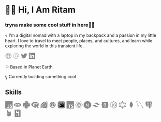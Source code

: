 # 👋🏻 Hi, I Am Ritam
### tryna make some cool stuff in here🤘🏻


⤷ I'm a digital nomad with a laptop in my backpack and a passion in my little heart. I love to travel to meet people, places, and cultures, and learn while exploring the world in this transient life.





 <a aligh="left" href="https://ritam-alt.super.site/" target="_blank" rel="noreferrer noopener"><img src="https://raw.githubusercontent.com/0xShapeShifter/dev-story/master/public/images/socials/globe.svg" alt="Website" width="22" height="22" /></a> <a aligh="left" href="mailto:ritamdebnath@icloud.com" target="_blank" rel="noreferrer noopener"><img src="https://raw.githubusercontent.com/0xShapeShifter/dev-story/master/public/images/socials/at.svg" alt="Email" width="22" height="22" /></a> <a aligh="left" href="https://twitter.com/THINND_" target="_blank" rel="noreferrer noopener"><img src="https://raw.githubusercontent.com/0xShapeShifter/dev-story/master/public/images/socials/twitter.svg" alt="Twitter" width="22" height="22" /></a> <a aligh="left" href="https://www.linkedin.com/in/ritam-alt/" target="_blank" rel="noreferrer noopener"><img src="https://raw.githubusercontent.com/0xShapeShifter/dev-story/master/public/images/socials/linkedin.svg" alt="LinkedIn" width="22" height="22" /></a>  

⚐ Based in Planet Earth

ϟ Currently building something cool



 ## Skills
   <a href="https://www.javascript.com" target="_blank" rel="noreferrer noopener"><img src="https://raw.githubusercontent.com/0xShapeShifter/dev-story/master/public/images/skills/core/javascript.svg" alt="JavaScript" width="25" height="25" /></a> <a href="https://www.php.net" target="_blank" rel="noreferrer noopener"><img src="https://raw.githubusercontent.com/0xShapeShifter/dev-story/master/public/images/skills/core/php.svg" alt="PHP" width="25" height="25" /></a> <a href="https://www.python.org" target="_blank" rel="noreferrer noopener"><img src="https://raw.githubusercontent.com/0xShapeShifter/dev-story/master/public/images/skills/core/python.svg" alt="Python" width="25" height="25" /></a> <a href="https://r-lang.com/what-is-r-language/" target="_blank" rel="noreferrer noopener"><img src="https://raw.githubusercontent.com/0xShapeShifter/dev-story/master/public/images/skills/core/r.svg" alt="R" width="25" height="25" /></a> <a href="https://www.ruby-lang.org/en/" target="_blank" rel="noreferrer noopener"><img src="https://raw.githubusercontent.com/0xShapeShifter/dev-story/master/public/images/skills/core/ruby.svg" alt="Ruby" width="25" height="25" /></a> <a href="https://www.rust-lang.org" target="_blank" rel="noreferrer noopener"><img src="https://raw.githubusercontent.com/0xShapeShifter/dev-story/master/public/images/skills/core/rust.svg" alt="Rust" width="25" height="25" /></a> <a href="https://www.apple.com/swift/" target="_blank" rel="noreferrer noopener"><img src="https://raw.githubusercontent.com/0xShapeShifter/dev-story/master/public/images/skills/core/swift.svg" alt="Swift" width="25" height="25" /></a> <a href="https://www.typescriptlang.org" target="_blank" rel="noreferrer noopener"><img src="https://raw.githubusercontent.com/0xShapeShifter/dev-story/master/public/images/skills/core/typescript.svg" alt="Typescript" width="25" height="25" /></a>  <a href="https://reactjs.org" target="_blank" rel="noreferrer noopener"><img src="https://raw.githubusercontent.com/0xShapeShifter/dev-story/master/public/images/skills/frontend/react.svg" alt="React" width="25" height="25" /></a> <a href="https://nextjs.org" target="_blank" rel="noreferrer noopener"><img src="https://raw.githubusercontent.com/0xShapeShifter/dev-story/master/public/images/skills/frontend/nextjs.svg" alt="NextJS" width="25" height="25" /></a> <a href="http://tailwindcss.com" target="_blank" rel="noreferrer noopener"><img src="https://raw.githubusercontent.com/0xShapeShifter/dev-story/master/public/images/skills/frontend/tailwind.svg" alt="Tailwind" width="25" height="25" /></a> <a href="https://getbootstrap.com" target="_blank" rel="noreferrer noopener"><img src="https://raw.githubusercontent.com/0xShapeShifter/dev-story/master/public/images/skills/frontend/bootstrap.svg" alt="Bootstrap" width="25" height="25" /></a>  <a href="https://nodejs.org" target="_blank" rel="noreferrer noopener"><img src="https://raw.githubusercontent.com/0xShapeShifter/dev-story/master/public/images/skills/backend/nodejs.svg" alt="NodeJS" width="25" height="25" /></a> <a href="https://graphql.org" target="_blank" rel="noreferrer noopener"><img src="https://raw.githubusercontent.com/0xShapeShifter/dev-story/master/public/images/skills/backend/graphql.svg" alt="GraphQL" width="25" height="25" /></a> <a href="https://www.mongodb.com" target="_blank" rel="noreferrer noopener"><img src="https://raw.githubusercontent.com/0xShapeShifter/dev-story/master/public/images/skills/backend/mongodb.svg" alt="Mongo DB" width="25" height="25" /></a> <a href="https://www.mysql.com" target="_blank" rel="noreferrer noopener"><img src="https://raw.githubusercontent.com/0xShapeShifter/dev-story/master/public/images/skills/backend/mysql.svg" alt="MySQL" width="25" height="25" /></a> <a href="https://www.postgresql.org" target="_blank" rel="noreferrer noopener"><img src="https://raw.githubusercontent.com/0xShapeShifter/dev-story/master/public/images/skills/backend/postgresql.svg" alt="PostgreSQL" width="25" height="25" /></a> <a href="https://firebase.google.com" target="_blank" rel="noreferrer noopener"><img src="https://raw.githubusercontent.com/0xShapeShifter/dev-story/master/public/images/skills/backend/firebase.svg" alt="Firebase" width="25" height="25" /></a> <a href="https://www.heroku.com" target="_blank" rel="noreferrer noopener"><img src="https://raw.githubusercontent.com/0xShapeShifter/dev-story/master/public/images/skills/backend/heroku.svg" alt="Heroku" width="25" height="25" /></a> 
